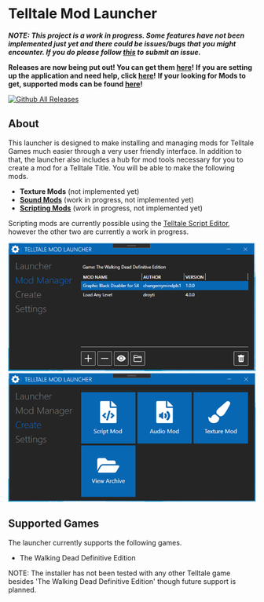 # Telltale Mod Launcher

***NOTE: This project is a work in progress. Some features have not been implemented just yet and there could be issues/bugs that you might encounter. If you do please follow [this](https://github.com/Telltale-Modding-Group/TelltaleModLauncher/wiki/%5BHelp%5D---Reporting-an-Issue-or-Bug) to submit an issue.***

**Releases are now being put out! You can get them [here](https://github.com/Telltale-Modding-Group/TelltaleModLauncher/releases)!**
**If you are setting up the application and need help, click [here](https://github.com/Telltale-Modding-Group/TelltaleModLauncher/wiki/%5BHelp%5D-Application-Setup)!**
**If your looking for Mods to get, supported mods can be found [here](https://github.com/Telltale-Modding-Group/TelltaleModLauncher/wiki/Supported-Mods)!**

[![Github All Releases](https://img.shields.io/github/downloads/Telltale-Modding-Group/TelltaleModLauncher/total.svg)](https://github.com/Telltale-Modding-Group/TelltaleModLauncher/releases)  

## About
This launcher is designed to make installing and managing mods for Telltale Games much easier through a very user friendly interface. In addition to that, the launcher also includes a hub for mod tools necessary for you to create a mod for a Telltale Title. You will be able to make the following mods.
- **Texture Mods** (not implemented yet)
- **[Sound Mods](https://github.com/Telltale-Modding-Group/SoundModCreator)** (work in progress, not implemented yet)
- **[Scripting Mods](https://github.com/Telltale-Modding-Group/Telltale-Script-Editor)** (work in progress, not implemented yet)

Scripting mods are currently possible using the [Telltale Script Editor](https://github.com/Telltale-Modding-Group/Telltale-Script-Editor), however the other two are currently a work in progress.

![Screenshot 1](screenshots/shot1.png)
![Screenshot 2](screenshots/shot2.png)

## Supported Games
The launcher currently supports the following games.
- The Walking Dead Definitive Edition

NOTE: The installer has not been tested with any other Telltale game besides 'The Walking Dead Definitive Edition' though future support is planned.
